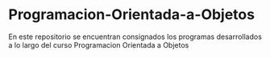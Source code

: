 # Programacion-Orientada-a-Objetos
En este repositorio se encuentran consignados los programas desarrollados a lo largo del curso Programacion Orientada a  Objetos

